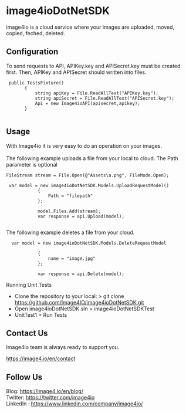 # image4ioDotNetSDK
image4io is a cloud service where your images are uploaded, moved, copied, feched, deleted.

<h2>Configuration</h2>
<p>
To send requests to API, APIKey.key and APISecret.key must be created first. Then, APIKey and APISecret should written into files.
 
 ```
  public TestsFixture()
        {
            string apiKey = File.ReadAllText("APIKey.key");
            string apiSecret = File.ReadAllText("APISecret.key");
            Api = new Image4ioAPI(apisecret,apikey);
        }
            
```
 
</p>

<h2>Usage</h2>
<p>With Image4io it is very easy to do an operation on your images. <br><br>
The following example uploads a file from your local to cloud. The Path parameter is optional</p>

```
FileStream stream = File.Open(@"Assets\a.png", FileMode.Open);

 var model = new image4ioDotNetSDK.Models.UploadRequestModel()
            {
                Path = "filepath"
            };
            
            model.Files.Add(stream);  
            var response = api.Upload(model);
            
```


<p>The following example deletes a file from your cloud.</p>


```
  var model = new image4ioDotNetSDK.Models.DeleteRequestModel
  
            {
                name = "image.jpg"
            };

            var response = api.Delete(model);
```
Running Unit Tests
* Clone the repository to your local: > git clone https://github.com/Image4IO/image4ioDotNetSDK.git
* Open image4ioDotNetSDK.sln > image4ioDotNetSDKTest
* UnitTest1 > Run Tests



<h2>Contact Us</h2>

Image4io team is always ready to support you.

https://image4.io/en/contact

<h2>Follow Us</h2>

Blog: https://image4.io/en/blog/ <br>
Twitter: https://twitter.com/image4io <br>
LinkedIn : https://www.linkedin.com/company/image4io/


